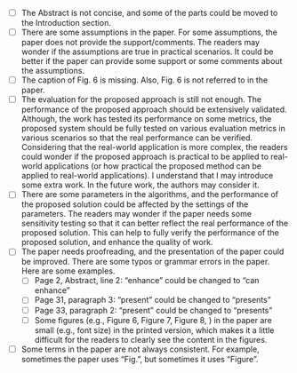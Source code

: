 - [ ] The Abstract is not concise, and some of the parts could be moved to the Introduction section.
- [ ] There are some assumptions in the paper. For some assumptions, the paper does not provide the support/comments. The readers may wonder if the assumptions are true in practical scenarios. It could be better if the paper can provide some support or some comments about the assumptions.
- [ ] The caption of Fig. 6 is missing. Also, Fig. 6 is not referred to in the paper.
- [ ] The evaluation for the proposed approach is still not enough. The performance of the proposed approach should be extensively validated. Although, the work has tested its performance on some metrics, the proposed system should be fully tested on various evaluation metrics in various scenarios so that the real performance can be verified. Considering that the real-world application is more complex, the readers could wonder if the proposed approach is practical to be applied to real-world applications (or how practical the proposed method can be applied to real-world applications). I understand that I may introduce some extra work. In the future work, the authors may consider it.
- [ ] There are some parameters in the algorithms, and the performance of the proposed solution could be affected by the settings of the parameters. The readers may wonder if the paper needs some sensitivity testing so that it can better reflect the real performance of the proposed solution. This can help to fully verify the performance of the proposed solution, and enhance the quality of work.
- [ ] The paper needs proofreading, and the presentation of the paper could be improved. There are some typos or grammar errors in the paper. Here are some examples.
  - [ ] Page 2, Abstract, line 2: “enhance” could be changed to “can enhance”
  - [ ] Page 31, paragraph 3: “present” could be changed to “presents”
  - [ ] Page 33, paragraph 2: “present” could be changed to “presents”
  - [ ] Some figures (e.g., Figure 6, Figure 7, Figure 8, ) in the paper are small (e.g., font size) in the printed version, which makes it a little difficult for the readers to clearly see the content in the figures.
- [ ]  Some terms in the paper are not always consistent. For example, sometimes the paper uses “Fig.”, but sometimes it uses “Figure”.
